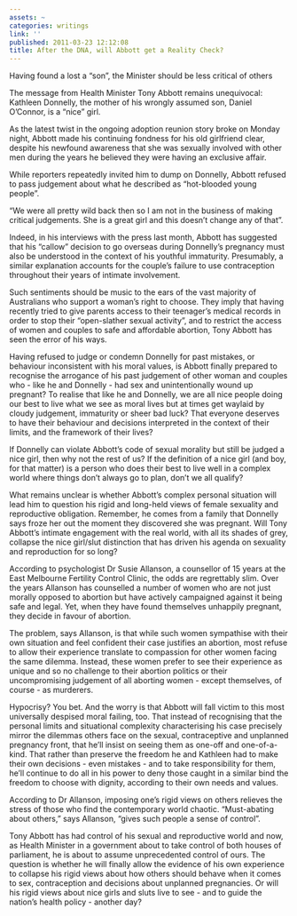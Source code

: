 ```yaml
---
assets: ~
categories: writings
link: ''
published: 2011-03-23 12:12:08
title: After the DNA, will Abbott get a Reality Check?
---
```

Having found a lost a “son”, the Minister should be less critical of
others

The message from Health Minister Tony Abbott remains unequivocal:
Kathleen Donnelly, the mother of his wrongly assumed son, Daniel
O’Connor, is a “nice” girl.

As the latest twist in the ongoing adoption reunion story broke on
Monday night, Abbott made his continuing fondness for his old girlfriend
clear, despite his newfound awareness that she was sexually involved
with other men during the years he believed they were having an
exclusive affair.

While reporters repeatedly invited him to dump on Donnelly, Abbott
refused to pass judgement about what he described as “hot-blooded young
people”.

“We were all pretty wild back then so I am not in the business of making
critical judgements. She is a great girl and this doesn’t change any of
that”.

Indeed, in his interviews with the press last month, Abbott has
suggested that his “callow” decision to go overseas during Donnelly’s
pregnancy must also be understood in the context of his youthful
immaturity. Presumably, a similar explanation accounts for the couple’s
failure to use contraception throughout their years of intimate
involvement.

Such sentiments should be music to the ears of the vast majority of
Australians who support a woman’s right to choose. They imply that
having recently tried to give parents access to their teenager’s medical
records in order to stop their “open-slather sexual activity”, and to
restrict the access of women and couples to safe and affordable
abortion, Tony Abbott has seen the error of his ways.

Having refused to judge or condemn Donnelly for past mistakes, or
behaviour inconsistent with his moral values, is Abbott finally prepared
to recognise the arrogance of his past judgement of other woman and
couples who - like he and Donnelly - had sex and unintentionally wound
up pregnant? To realise that like he and Donnelly, we are all nice
people doing our best to live what we see as moral lives but at times
get waylaid by cloudy judgement, immaturity or sheer bad luck? That
everyone deserves to have their behaviour and decisions interpreted in
the context of their limits, and the framework of their lives?

If Donnelly can violate Abbott’s code of sexual morality but still be
judged a nice girl, then why not the rest of us? If the definition of a
nice girl (and boy, for that matter) is a person who does their best to
live well in a complex world where things don’t always go to plan, don’t
we all qualify?

What remains unclear is whether Abbott’s complex personal situation will
lead him to question his rigid and long-held views of female sexuality
and reproductive obligation. Remember, he comes from a family that
Donnelly says froze her out the moment they discovered she was pregnant.
Will Tony Abbott’s intimate engagement with the real world, with all its
shades of grey, collapse the nice girl/slut distinction that has driven
his agenda on sexuality and reproduction for so long?

According to psychologist Dr Susie Allanson, a counsellor of 15 years at
the East Melbourne Fertility Control Clinic, the odds are regrettably
slim. Over the years Allanson has counselled a number of women who are
not just morally opposed to abortion but have actively campaigned
against it being safe and legal. Yet, when they have found themselves
unhappily pregnant, they decide in favour of abortion.

The problem, says Allanson, is that while such women sympathise with
their own situation and feel confident their case justifies an abortion,
most refuse to allow their experience translate to compassion for other
women facing the same dilemma. Instead, these women prefer to see their
experience as unique and so no challenge to their abortion politics or
their uncompromising judgement of all aborting women - except
themselves, of course - as murderers.

Hypocrisy? You bet. And the worry is that Abbott will fall victim to
this most universally despised moral failing, too. That instead of
recognising that the personal limits and situational complexity
characterising his case precisely mirror the dilemmas others face on the
sexual, contraceptive and unplanned pregnancy front, that he’ll insist
on seeing them as one-off and one-of-a-kind. That rather than preserve
the freedom he and Kathleen had to make their own decisions - even
mistakes - and to take responsibility for them, he’ll continue to do all
in his power to deny those caught in a similar bind the freedom to
choose with dignity, according to their own needs and values.

According to Dr Allanson, imposing one’s rigid views on others relieves
the stress of those who find the contemporary world chaotic.
“Must-abating about others,” says Allanson, “gives such people a sense
of control”.

Tony Abbott has had control of his sexual and reproductive world and
now, as Health Minister in a government about to take control of both
houses of parliament, he is about to assume unprecedented control of
ours. The question is whether he will finally allow the evidence of his
own experience to collapse his rigid views about how others should
behave when it comes to sex, contraception and decisions about unplanned
pregnancies. Or will his rigid views about nice girls and sluts live to
see - and to guide the nation’s health policy - another day?